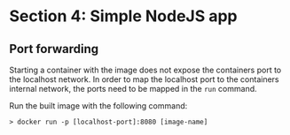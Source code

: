 # Section 4: Simple NodeJS app
## Port forwarding
Starting a container  with the image does not  expose the containers port to the localhost network. In order to map the localhost port to the containers internal network, the ports need to be mapped in the `run` command.

Run the built image with the following command:
```shell
> docker run -p [localhost-port]:8080 [image-name]
```
